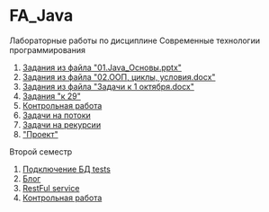 # FA_Java
Лабораторные работы по дисциплине Современные технологии программирования

1. [Задания из файла "01.Java_Основы.pptx"](https://github.com/FedotovaNadya/FA_Java/tree/main/sem1_1)
1. [Задания из файла "02.ООП, циклы, условия.docx"](https://github.com/FedotovaNadya/FA_Java/tree/main/sem1_2)
1. [Задания из файла "Задачи к 1 октября.docx"](https://github.com/FedotovaNadya/FA_Java/tree/main/sem2)
1. [Задания "к 29"](https://github.com/FedotovaNadya/FA_Java/tree/main/sem3)
1. [Контрольная работа](https://github.com/FedotovaNadya/FA_Java/tree/main/sem4_kr)
1. [Задачи на потоки](https://github.com/FedotovaNadya/FA_Java/tree/main/sem5)
1. [Задачи на рекурсии](https://github.com/FedotovaNadya/FA_Java/tree/main/sem6)
1. ["Проект"](https://github.com/FedotovaNadya/FA_Java/tree/main/project)

Второй семестр 
1. [Подключение БД tests](https://github.com/FedotovaNadya/FA_Java/tree/main/sem8)
1. [Блог](https://github.com/FedotovaNadya/FA_Java/tree/main/sem9)
1. [RestFul service](https://github.com/FedotovaNadya/FA_Java/tree/main/sem10)
1. [Контрольная работа](https://github.com/FedotovaNadya/FA_Java/tree/main/sem11_kr)